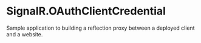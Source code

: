 SignalR.OAuthClientCredential
=============================

Sample application to building a reflection proxy between a deployed client and a website.
